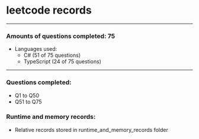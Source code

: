 # leetcode records
-----
### Amounts of questions completed: 75
- Languages used:
  - C# (51 of 75 questions)
  - TypeScript (24 of 75 questions)
-----
### Questions completed:
- Q1 to Q50
- Q51 to Q75
### Runtime and memory records:
- Relative records stored in runtime_and_memory_records folder